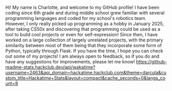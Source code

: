 Hi! My name is Charlotte, and welcome to my GitHub profile! I have been coding since 6th grade and during middle school grew familiar with several programming languages and coded for my school's robotics team. However, I only really picked up programming as a hobby in January 2025, after taking CS50x and discovering that programming could be used as a tool to build cool projects or even for self-expression! Since then, I have worked on a large collection of largely unrelated projects, with the primary similarity between most of them being that they incorporate some form of Python, typically through Flask. If you have the time, I hope you can check out some of my projects! I am always open to feedback, so if you do and have any suggestions for improvements, please let me know! 
https://github-readme-stats.hackclub.dev/api/wakatime?username=2463&api_domain=hackatime.hackclub.com&theme=darcula&custom_title=Hackatime+Stats&layout=compact&cache_seconds=0&langs_count=8
